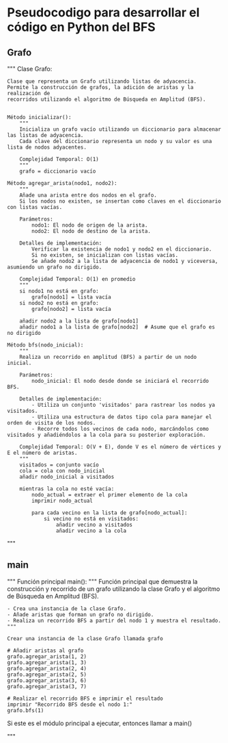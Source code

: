 # Pseudocodigo para desarrollar el código en Python del BFS

## Grafo

"""
Clase Grafo:
    
    Clase que representa un Grafo utilizando listas de adyacencia.
    Permite la construcción de grafos, la adición de aristas y la realización de
    recorridos utilizando el algoritmo de Búsqueda en Amplitud (BFS).
    

    Método inicializar():
        """
        Inicializa un grafo vacío utilizando un diccionario para almacenar las listas de adyacencia.
        Cada clave del diccionario representa un nodo y su valor es una lista de nodos adyacentes.
        
        Complejidad Temporal: O(1)
        """
        grafo = diccionario vacío

    Método agregar_arista(nodo1, nodo2):
        """
        Añade una arista entre dos nodos en el grafo.
        Si los nodos no existen, se insertan como claves en el diccionario con listas vacías.
        
        Parámetros:
            nodo1: El nodo de origen de la arista.
            nodo2: El nodo de destino de la arista.
        
        Detalles de implementación:
            Verificar la existencia de nodo1 y nodo2 en el diccionario.
            Si no existen, se inicializan con listas vacías.
            Se añade nodo2 a la lista de adyacencia de nodo1 y viceversa, asumiendo un grafo no dirigido.
        
        Complejidad Temporal: O(1) en promedio
        """
        si nodo1 no está en grafo:
            grafo[nodo1] = lista vacía
        si nodo2 no está en grafo:
            grafo[nodo2] = lista vacía
        
        añadir nodo2 a la lista de grafo[nodo1]
        añadir nodo1 a la lista de grafo[nodo2]  # Asume que el grafo es no dirigido

    Método bfs(nodo_inicial):
        """
        Realiza un recorrido en amplitud (BFS) a partir de un nodo inicial.
        
        Parámetros:
            nodo_inicial: El nodo desde donde se iniciará el recorrido BFS.
        
        Detalles de implementación:
            - Utiliza un conjunto 'visitados' para rastrear los nodos ya visitados.
            - Utiliza una estructura de datos tipo cola para manejar el orden de visita de los nodos.
            - Recorre todos los vecinos de cada nodo, marcándolos como visitados y añadiéndolos a la cola para su posterior exploración.
        
        Complejidad Temporal: O(V + E), donde V es el número de vértices y E el número de aristas.
        """
        visitados = conjunto vacío
        cola = cola con nodo_inicial
        añadir nodo_inicial a visitados

        mientras la cola no esté vacía:
            nodo_actual = extraer el primer elemento de la cola
            imprimir nodo_actual

            para cada vecino en la lista de grafo[nodo_actual]:
                si vecino no está en visitados:
                    añadir vecino a visitados
                    añadir vecino a la cola

"""

## main

"""
Función principal main():
    """
    Función principal que demuestra la construcción y recorrido de un grafo
    utilizando la clase Grafo y el algoritmo de Búsqueda en Amplitud (BFS).
    
    - Crea una instancia de la clase Grafo.
    - Añade aristas que forman un grafo no dirigido.
    - Realiza un recorrido BFS a partir del nodo 1 y muestra el resultado.
    """
    
    Crear una instancia de la clase Grafo llamada grafo
    
    # Añadir aristas al grafo
    grafo.agregar_arista(1, 2)
    grafo.agregar_arista(1, 3)
    grafo.agregar_arista(2, 4)
    grafo.agregar_arista(2, 5)
    grafo.agregar_arista(3, 6)
    grafo.agregar_arista(3, 7)

    # Realizar el recorrido BFS e imprimir el resultado
    imprimir "Recorrido BFS desde el nodo 1:"
    grafo.bfs(1)

Si este es el módulo principal a ejecutar, entonces llamar a main()

"""